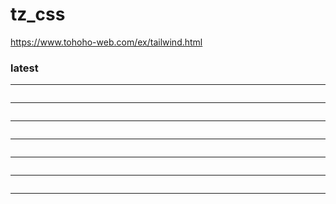 # tz_css

https://www.tohoho-web.com/ex/tailwind.html

### latest
---
```

```
---
```

```
---
```

```
---
```

```
---
```

```
---
```

```
---

